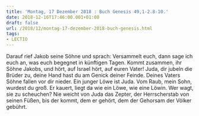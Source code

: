```yaml
---
title: 'Montag, 17 Dezember 2018 : Buch Genesis 49,1-2.8-10.'
date: 2018-12-16T17:46:00.001+01:00
draft: false
url: /2018/12/montag-17-dezember-2018-buch-genesis.html
tags: 
- LECTIO
---
```


Darauf rief Jakob seine Söhne und sprach: Versammelt euch, dann sage ich euch an, was euch begegnet in künftigen Tagen. Kommt zusammen, ihr Söhne Jakobs, und hört, auf Israel hört, auf euren Vater! Juda, dir jubeln die Brüder zu, deine Hand hast du am Genick deiner Feinde. Deines Vaters Söhne fallen vor dir nieder. Ein junger Löwe ist Juda. Vom Raub, mein Sohn, wurdest du groß. Er kauert, liegt da wie ein Löwe, wie eine Löwin. Wer wagt, sie zu scheuchen? Nie weicht von Juda das Zepter, der Herrscherstab von seinen Füßen, bis der kommt, dem er gehört, dem der Gehorsam der Völker gebührt.